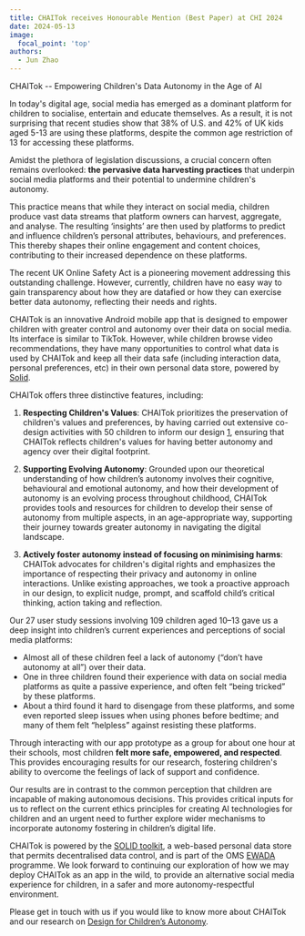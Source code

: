 ```yaml
---
title: CHAITok receives Honourable Mention (Best Paper) at CHI 2024
date: 2024-05-13
image:
  focal_point: 'top'
authors:
  - Jun Zhao
---
```



CHAITok -- Empowering Children's Data Autonomy in the Age of AI

In today's digital age, social media has emerged as a dominant platform for children to socialise, entertain and educate themselves. As a result, it is not surprising that recent studies show that 38% of U.S. and 42% of UK kids aged 5-13 are using these platforms, despite the common age restriction of 13 for accessing these platforms. 

Amidst the plethora of legislation discussions, a crucial concern often remains overlooked: **the pervasive data harvesting practices** that underpin social media platforms and their potential to undermine children's autonomy. 

This practice means that while they interact on social media, children produce vast data streams that platform owners can harvest, aggregate, and analyse. The resulting ‘insights’ are then used by platforms to predict and influence children’s personal attributes, behaviours, and preferences. This thereby shapes their online engagement and content choices, contributing to their increased dependence on these platforms.

The recent UK Online Safety Act is a pioneering movement addressing this outstanding challenge. However, currently, children have no easy way to gain transparency about how they are datafied or how they can exercise better data autonomy, reflecting their needs and rights.

CHAITok is an innovative Android mobile app that is designed to empower children with greater control and autonomy over their data on social media. Its interface is similar to TikTok. However, while children browse video recommendations, they have many opportunities to control what data is used by CHAITok and keep all their data safe (including interaction data, personal preferences, etc) in their own personal data store, powered by [Solid](http://solidproject.org/). 

CHAITok offers three distinctive features, including:
1.  **Respecting Children's Values**: CHAITok prioritizes the preservation of children's values and preferences, by having carried out extensive co-design activities with 50 children to inform our design [1](https://dl.acm.org/doi/10.1145/3544548.3580933), ensuring that CHAITok reflects children's values for having better autonomy and agency over their digital footprint.

2.  **Supporting Evolving Autonomy**: Grounded upon our theoretical understanding of how children’s autonomy involves their cognitive, behavioural and emotional autonomy, and how their development of autonomy is an evolving process throughout childhood, CHAITok provides tools and resources for children to develop their sense of autonomy from multiple aspects, in an age-appropriate way, supporting their journey towards greater autonomy in navigating the digital landscape.

3.  **Actively foster autonomy instead of focusing on minimising harms**: CHAITok advocates for children's digital rights and emphasizes the importance of respecting their privacy and autonomy in online interactions. Unlike existing approaches, we took a proactive approach in our design, to explicit nudge, prompt, and scaffold child’s critical thinking, action taking and reflection.

Our 27 user study sessions involving 109 children aged 10–13 gave us a deep insight into children’s current experiences and perceptions of social media platforms:
- Almost all of these children feel a lack of autonomy (“don’t have autonomy at all”) over their data. 
- One in three children found their experience with data on social media platforms as quite a passive experience, and often felt “being tricked” by these platforms.
- About a third found it hard to disengage from these platforms, and some even reported sleep issues when using phones before bedtime; and many of them felt “helpless” against resisting these platforms. 

Through interacting with our app prototype as a group for about one hour at their schools, most children **felt more safe, empowered, and respected**. This provides encouraging results for our research, fostering children's ability to overcome the feelings of lack of support and confidence.

Our results are in contrast to the common perception that children are incapable of making autonomous decisions. This provides critical inputs for us to reflect on the current ethics principles for creating AI technologies for children and an urgent need to further explore wider mechanisms to incorporate autonomy fostering in children’s digital life.

CHAITok is powered by the [SOLID toolkit](http://solidproject.org/), a web-based personal data store that permits decentralised data control, and is part of the OMS [EWADA](https://ewada.ox.ac.uk/) programme. We look forward to continuing our exploration of how we may deploy CHAITok as an app in the wild, to provide an alternative social media experience for children, in a safer and more autonomy-respectful environment. 

Please get in touch with us if you would like to know more about CHAITok and our research on [Design for Children’s Autonomy](https://oxfordccai.org/research/agency/).
